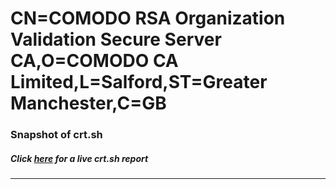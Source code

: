 # CN=COMODO RSA Organization Validation Secure Server CA,O=COMODO CA Limited,L=Salford,ST=Greater Manchester,C=GB
### Snapshot of crt.sh
##### Click [here](https://crt.sh/?q=Serial_C37A887B4E832EBC401BB791789A15CF) for a live crt.sh report

---
